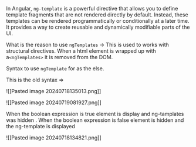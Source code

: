 In Angular, `ng-template` is a powerful directive that allows you to define template fragments that are not rendered directly by default. Instead, these templates can be rendered programmatically or conditionally at a later time. It provides a way to create reusable and dynamically modifiable parts of the UI.

What is the reason to use `ngTemplates` -> 
This is used to works with structural directives. When a html element is wrapped up with a`<ngTemplates>` it is removed from the DOM.

Syntax to use `ngTemplate` for as the else. 

This is the old syntax =>

![[Pasted image 20240718135013.png]]

![[Pasted image 20240719081927.png]]

When the boolean expression is true element is display and ng-tamplates was hidden . When the boolean expression is false element is hidden and the ng-template is displayed

![[Pasted image 20240718134821.png]]

